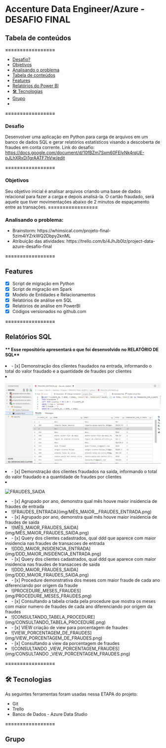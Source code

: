 # Accenture Data Engineer/Azure - DESAFIO FINAL

## Tabela de conteúdos

**=================**

  - [Desafio?](#qual-o-desafio)
  - [Objetivos](#objetivos)
  - [Analisando o problema](#analisando-o-problema)
  - [Tabela de conteúdos](#tabela-de-conteúdos)
  - [Features](#features)
  - [Relatórios do Power BI](#relatórios-do-power-bi)
  - [🛠 Tecnologias](#-tecnologias)
  - [Grupo](#grupo)
  - 
   **=================**

### **Desafio**

Desenvolver uma aplicação em Python para carga de arquivos em um banco de dados SQL e gerar relatórios estatísticos visando a descoberta de fraudes em conta corrente.
Link do desafio:          https://docs.google.com/document/d/10fBZm7Sxm60FEIyNk4rqUE-pJLhXRxDi1grAATF7hVw/edit

**=================**

### **Objetivos**

Seu objetivo inicial é analisar arquivos criando uma base de dados relacional para fazer a carga e depois analisá-la. O cartão fraudado, será aquele que tiver movimentações abaixo de 2 minutos de espaçamento entre as transações.
**=================**

### **Analisando o problema:**

<ul>
    <li>Brainstorm: https://whimsical.com/projeto-final-5zim4iYZrkWQ2Dbpy2knML</li>
    <li>Atribuição das atividades: https://trello.com/b/4JhJb0Iz/project-data-azure-desafio-final</li>
</ul>

**=================**

## **Features**

- [x]  Script de migração em Python
- [x]  Script de migração em Spark
- [x]  Modelo de Entidades e Relacionamentos
- [x]  Relatórios de análise em SQL
- [x]  Relatórios de análise em PowerBI 
- [x]  Códigos versionados no github.com

**=================**

## **Relatórios SQL**


 #### ** Esse repositório apresentará o que foi desenvolvido no RELATÓRIO DE SQL**

<li>- [x]  Demonstração dos clientes fraudados na entrada, informando o total do valor fraudado e a quantidade de fraudes por clientes<li>
  
  ![FRAUDES_ENTRADA](img/FRAUDES_ENTRADA.png)
  
<li>- [x]  Demonstração dos clientes fraudados na saida, informando o total do valor fraudado e a quantidade de fraudes por clientes<li>
  
   ![FRAUDES_SAIDA](iimg/FRAUDES_SAIDA.png)
  
<li>- [x]  Agrupado por ano, demonstra qual mês houve maior insidencia de fraudes de entrada<li>
  ![FRAUDES_ENTRADA](img/MÊS_MAIOR__FRAUDES_ENTRADA.png)
<li>- [x]  Agrupado por ano, demonstra qual mês houve maior insidencia de fraudes de saida<li>
    ![MÊS_MAIOR_FRAUDES_SAIDA](img/MÊS_MAIOR_FRAUDES_SAIDA.png)
<li>- [x]  Query dos clientes cadastrados, qual ddd que aparece com maior insidencia nas fraudes de transacoes de entrada<li>
     ![DDD_MAIOR_INSIDENCIA_ENTRADA](img/DDD_MAIOR_INSIDENCIA_ENTRADA.png)
<li>- [x]  Query dos clientes cadastrados, qual ddd que aparece com maior insidencia nas fraudes de transacoes de saida<li>
     ![DDD_MAIOR_FRAUDES_SAIDA](img/DDD_MAIOR_FRAUDES_SAIDA.png)
<li>- [x]  Procedure demonstrativa dos meses com maior fraude de cada ano diferenciando por origem da fraude<li>
     ![PROCEDURE_MESES_FRAUDES](img/PROCEDURE_MESES_FRAUDES.png)
<li>- [x]  Consultando a tabela criada pela procedure que mostra os meses com maior numero de fraudes de cada ano diferenciando por origem da fraudes<li>
     ![CONSULTANDO_TABELA_PROCEDURE](img/CONSULTANDO_TABELA_PROCEDURE.png)
<li>- [x]  VIEW criação de view para porcentagem de fraudes<li>
     ![VIEW_PORCENTAGEM_DE_FRAUDES](img/VIEW_PORCENTAGEM_DE_FRAUDES.png)
<li>- [x]  Consultando a view da porcentagem de fraudes<li>
    ![CONSULTANDO _VIEW_PORCENTAGEM_FRAUDES](img/CONSULTANDO _VIEW_PORCENTAGEM_FRAUDES.png)
 

  
  **=================**
## **🛠 Tecnologias**

As seguintes ferramentas foram usadas nessa ETAPA do projeto:

<ul>    <li>Git</li>
    <li>Trello</li>
    <li>Banco de Dados - Azure Data Studio</li>
</ul>
  
**=================**
## **Grupo**

 

